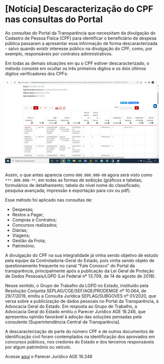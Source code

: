 # [Notícia] Descaracterização do CPF nas consultas do Portal

As consultas do Portal da Transparência que necessitam da divulgação do Cadastro de Pessoa Física (CPF) para identificar o beneficiário de despesa pública passaram a apresentar essa informação de forma descaracterizada - salvo quando existir interesse público na divulgação do CPF, como, por exemplo, responsáveis por contratos administrativos.

Em todas as demais situações em qu o CPF estiver descaracterizado, o método consiste em ocultar os três primeiros dígitos e os dois últimos dígitos verificadores dos CPFs:

![](static/cpf.gif)

Assim, o que antes aparecia como ``000.000.000-00`` agora será visto como ``***.000.000-**``, em todas as formas de exibição (gráficos e tabelas; formulários de detalhamento; tabela do nível nome do classificado; pesquisa avançada; impressão e exportação para csv ou pdf).

Esse método foi aplicado nas consultas de:

* Despesas;
* Restos a Pagar;
* Compras e Contratos;
* Concursos realizados;
* Diárias;
* Viagens;
* Gestão da Frota;
* Patrimônio.


A divulgação do CPF na sua integralidade já vinha sendo objetivo de estudo pela equipe da Controladoria-Geral do Estado, pois vinha sendo objeto de questionamento frequente no canal “Fale Conosco” do Portal da transparência, principalmente após a publicação da Lei Geral de Proteção de Dados Pessoais/LGPD (Lei Federal nº 13.709, de 14 de agosto de 2018). 

Nesse sentido, o Grupo de Trabalho da LGPD no Estado, instituído pela Resolução Conjunta SEPLAG/CGE/SEF/AGE/PRODEMGE nº 10.064, de 29/7/2019, emitiu a Consulta Jurídica SEPLAG/SUBGOVES nº 01/2020, que versa sobre a publicização de dados pessoais no Portal da Transparência, à Advocacia Geral do Estado. Em resposta ao Grupo de Trabalho, a Advocacia Geral do Estado emitiu o Parecer Jurídico AGE 16.248, que apresentou opinião favorável à adoção das soluções pensadas pela consulente [Superintendência Central de Transparência].

A descaracterização de parte do número CPF e de outros documentos de identificação civil foram contemplados na identificação dos aprovados em concursos públicos, nos credores do Estado e dos terceiros responsáveis por algum patrimônio ou veículo.

Acesse [aqui]() o Parecer Jurídico AGE 16.248
